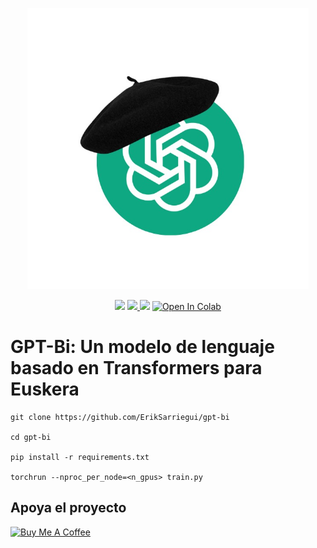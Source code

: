 <p align="center" sty>
   <img src="images/gpt-bi-logo.jpg" width="450">
</p>

<p align="center">
   <img src="https://img.shields.io/badge/license-MIT-green">
   
   <a href="https://huggingface.co/AuriLab/gpt-bi" target="_blank">
      <img src="https://img.shields.io/badge/HuggingFace-%F0%9F%A4%97-orange" />
   </a>
   
   <img src="https://img.shields.io/badge/Pretrained_Models-green">
   <!-- <img src="https://img.shields.io/badge/Blog%20Post-yellow"> SE PUEDE HACER UN POST EN MEDIUM -->
   <!-- <img src="https://img.shields.io/badge/Paper-blue"> Cuando haya un reporte técnico -->

   <a href="https://colab.research.google.com/github/ErikSarriegui/gpt-bi/blob/main/quickstart.ipynb" target="_blank">
      <img src="https://colab.research.google.com/assets/colab-badge.svg" alt="Open In Colab">
   </a>
</p>

# **GPT-Bi: Un modelo de lenguaje basado en Transformers para Euskera**

```
git clone https://github.com/ErikSarriegui/gpt-bi

cd gpt-bi

pip install -r requirements.txt

torchrun --nproc_per_node=<n_gpus> train.py
```

## **Apoya el proyecto**
[![Buy Me A Coffee](https://img.buymeacoffee.com/button-api/?text=Buy%20me%20a%20coffee&emoji=☕&slug=tuusuario&button_colour=FFDD00&font_colour=000000&font_family=Arial&outline_colour=000000&coffee_colour=ffffff)](https://www.buymeacoffee.com/eriksarriegui)

